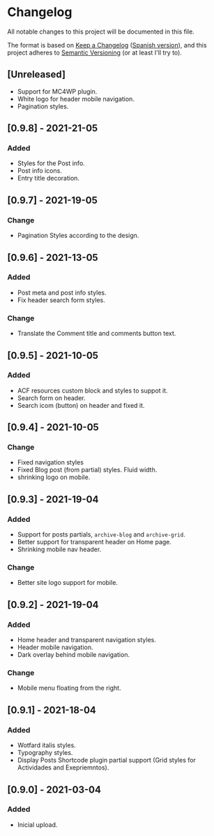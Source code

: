 # Changelog
All notable changes to this project will be documented in this file.

The format is based on [Keep a Changelog](https://keepachangelog.com/en/1.0.0/) ([Spanish version](https://keepachangelog.com/es-ES/1.0.0/)),
and this project adheres to [Semantic Versioning](https://semver.org/spec/v2.0.0.html) (or at least I'll try to).

## [Unreleased]
- Support for MC4WP plugin.
- White logo for header mobile navigation. 
- Pagination styles.

## [0.9.8] - 2021-21-05
### Added
- Styles for the Post info.
- Post info icons.
- Entry title decoration.

## [0.9.7] - 2021-19-05
### Change
- Pagination Styles according to the design. 


## [0.9.6] - 2021-13-05
### Added
- Post meta and post info styles.
- Fix header search form styles.

### Change
- Translate the Comment title and comments button text. 

## [0.9.5] - 2021-10-05
### Added
- ACF resources custom block and styles to suppot it.
- Search form on header.
- Search icom (button) on header and fixed it.

## [0.9.4] - 2021-10-05
### Change
- Fixed navigation styles
- Fixed Blog post (from partial) styles. Fluid width.
- shrinking logo on mobile.

## [0.9.3] - 2021-19-04
### Added
- Support for posts partials, `archive-blog` and `archive-grid`.
- Better support for transparent header on Home page.
- Shrinking mobile nav header.

### Change 
- Better site logo support for mobile.  

## [0.9.2] - 2021-19-04
### Added
- Home header and transparent navigation styles.
- Header mobile navigation.
- Dark overlay behind mobile navigation.

### Change
- Mobile menu floating from the right. 

## [0.9.1] - 2021-18-04
### Added
- Wotfard italis styles.
- Typography styles.
- Display Posts Shortcode plugin partial support (Grid styles for Actividades and Exepriemntos).

## [0.9.0] - 2021-03-04
### Added
- Inicial upload.